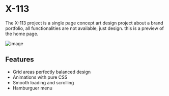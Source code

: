 # X-113
The X-113 project is a single page concept art design project about a brand portfolio, all functionalities are not available, just design.
this is a preview of the home page.

![image](https://user-images.githubusercontent.com/67434849/198496075-d64f3cc2-0aae-4fd9-ba98-7ed840cb2502.png)

## Features
- Grid areas perfectly balanced design
- Animations with pure CSS
- Smooth loading and scrolling
- Hamburguer menu
